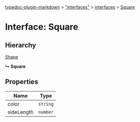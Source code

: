 [typedoc-plugin-markdown](../README.md) > ["interfaces"](../modules/_interfaces_.md) > [interfaces](../modules/_interfaces_.interfaces.md) > [Square](../interfaces/_interfaces_.interfaces.square.md)



# Interface: Square

## Hierarchy


 [Shape](_interfaces_.interfaces.shape.md)

**↳ Square**








## Properties

| Name  | Type                
| ------ | ------------------- 
| color | `string`
| sideLength | `number`


